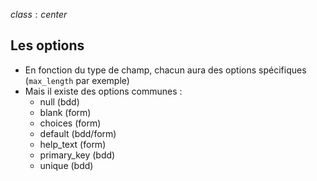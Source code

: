 $class: center$

## Les options

- En fonction du type de champ, chacun aura des options spécifiques (`max_length` par exemple)
- Mais il existe des options communes :
    - null (bdd)
    - blank (form)
    - choices (form)
    - default (bdd/form)
    - help_text (form)
    - primary_key (bdd)
    - unique (bdd)

